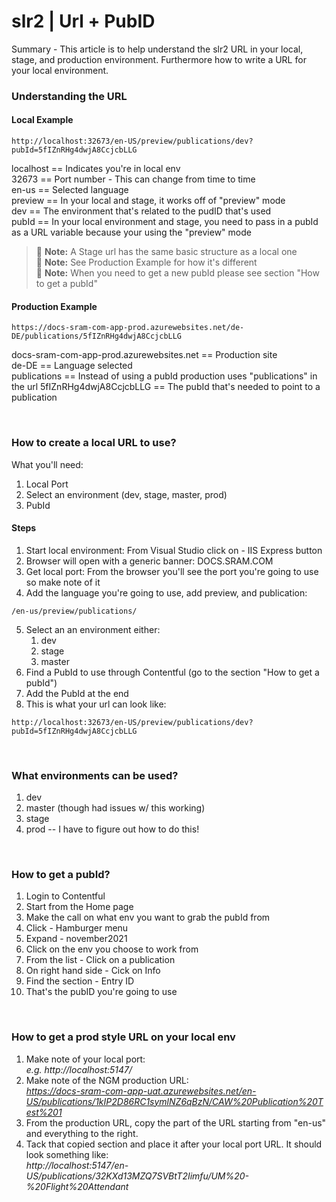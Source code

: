 # slr2 | Url + PubID

Summary - This article is to help understand the slr2 URL in your local, stage, and production environment. Furthermore how to write a URL for your local environment.

### Understanding the URL 

#### Local Example
```
http://localhost:32673/en-US/preview/publications/dev?pubId=5fIZnRHg4dwjA8CcjcbLLG
```
localhost == Indicates you're in local env  
32673 == Port number - This can change from time to time  
en-us == Selected language  
preview == In your local and stage, it works off of "preview" mode  
dev == The environment that's related to the pudID that's used  
pubId == In your local environment and stage, you need to pass in a pubId as a URL variable because your using the "preview" mode

> :memo: **Note:** A Stage url has the same basic structure as a local one  
> :memo: **Note:** See Production Example for how it's different  
> :memo: **Note:** When you need to get a new pubId please see section "How to get a pubId"

#### Production Example
```
https://docs-sram-com-app-prod.azurewebsites.net/de-DE/publications/5fIZnRHg4dwjA8CcjcbLLG
```
docs-sram-com-app-prod.azurewebsites.net == Production site  
de-DE == Language selected  
publications == Instead of using a pubId production uses "publications" in the url
5fIZnRHg4dwjA8CcjcbLLG == The pubId that's needed to point to a publication


<br>

### How to create a local URL to use?

What you'll need:
1. Local Port
2. Select an environment (dev, stage, master, prod)
3. PubId

#### Steps
1. Start local environment: From Visual Studio click on - IIS Express button
2. Browser will open with a generic banner: DOCS.SRAM.COM
3. Get local port: From the browser you'll see the port you're going to use so make note of it
4. Add the language you're going to use, add preview, and publication:
```   
/en-us/preview/publications/
```
5. Select an an environment either:
    1. dev
    2. stage
    3. master
6. Find a PubId to use through Contentful (go to the section "How to get a pubId")
7. Add the PubId at the end
8. This is what your url can look like:
```
http://localhost:32673/en-US/preview/publications/dev?pubId=5fIZnRHg4dwjA8CcjcbLLG
```
<br>

### What environments can be used?
1. dev
2. master (though had issues w/ this working)
3. stage
4. prod -- I have to figure out how to do this!

<br>

### How to get a pubId?
1. Login to Contentful
2. Start from the Home page
3. Make the call on what env you want to grab the pubId from
4. Click - Hamburger menu
5. Expand - november2021
6. Click on the env you choose to work from
7. From the list - Click on a publication
8. On right hand side - Cick on Info 
9. Find the section - Entry ID
10. That's the pubID you're going to use 

<br>

### How to get a prod style URL on your local env
1. Make note of your local port:  
*e.g. http://localhost:5147/*
2. Make note of the NGM production URL:  
*https://docs-sram-com-app-uat.azurewebsites.net/en-US/publications/1kIP2D86RC1symlNZ6qBzN/CAW%20Publication%20Test%201*
3. From the production URL, copy the part of the URL starting from "en-us" and everything to the right. 
4. Tack that copied section and place it after your local port URL. It should look something like:  
*http://localhost:5147/en-US/publications/32KXd13MZQ7SVBtT2Iimfu/UM%20-%20Flight%20Attendant*
